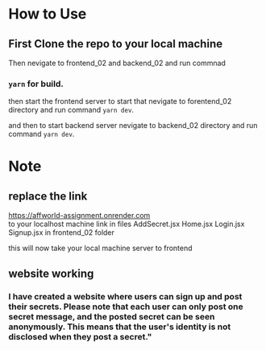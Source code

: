  # How to Use 

## First Clone the repo to your local machine
 Then nevigate to frontend_02 and backend_02 and run commnad 
 ### `yarn` for build.

 then start the frontend server to start that nevigate to forentend_02 directory and run command  `yarn dev`.

 and then to start backend server nevigate to backend_02 directory and run command  `yarn dev`.

 # Note  
 
 ## replace the  link  
 https://affworld-assignment.onrender.com   
 to your localhost machine link in files AddSecret.jsx   Home.jsx  Login.jsx  Signup.jsx  in frontend_02 folder

 this will now take your local machine server to frontend

 ## website working
  ### I have created a website where users can sign up and post their secrets. Please note that each user can only post one secret message, and the posted secret can be seen anonymously. This means that the user's identity is not disclosed when they post a secret."

